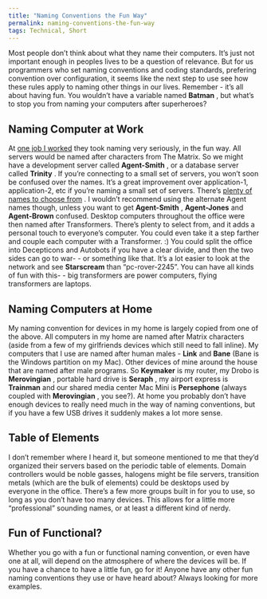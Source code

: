 ```yaml
---
title: "Naming Conventions the Fun Way"
permalink: naming-conventions-the-fun-way
tags: Technical, Short
---
```


Most people don’t think about what they name their computers. It’s just not important enough in peoples lives to be a question of relevance. But for us programmers who set naming conventions and coding standards, prefering convention over configuration, it seems like the next step to use see how these rules apply to naming other things in our lives. Remember - it’s all about having fun. You wouldn’t have a variable named **Batman** , but what’s to stop you from naming your computers after superheroes?

Naming Computer at Work
-----------------------

At [one job I worked](http://www.fceco.com) they took naming very seriously, in the fun way. All servers would be named after characters from The Matrix. So we might have a development server called **Agent-Smith** , or a database server called **Trinity** . If you’re connecting to a small set of servers, you won’t soon be confused over the names. It’s a great improvement over application-1, application-2, etc if you’re naming a small set of servers. There’s [plenty of names to choose from](http://en.wikipedia.org/wiki/The_Matrix_character_names) . I wouldn’t recommend using the alternate Agent names though, unless you want to get **Agent-Smith** , **Agent-Jones** and **Agent-Brown** confused. Desktop computers throughout the office were then named after Transformers. There’s plenty to select from, and it adds a personal touch to everyone’s computer. You could even take it a step farther and couple each computer with a Transformer. :) You could split the office into Decepticons and Autobots if you have a clear divide, and then the two sides can go to war- - or something like that. It’s a lot easier to look at the network and see **Starscream** than “pc-rover-2245”. You can have all kinds of fun with this- - big transformers are power computers, flying transformers are laptops.

Naming Computers at Home
------------------------

My naming convention for devices in my home is largely copied from one of the above. All computers in my home are named after Matrix characters (aside from a few of my girlfriends devices which still need to fall inline). My computers that I use are named after human males - **Link** and **Bane** (Bane is the Windows partition on my Mac). Other devices of mine around the house that are named after male programs. So **Keymaker** is my router, my Drobo is **Merovingian** , portable hard drive is **Seraph** , my airport express is **Trainman** and our shared media center Mac Mini is **Persephone** (always coupled with **Merovingian** , you see?). At home you probably don’t have enough devices to really need much in the way of naming conventions, but if you have a few USB drives it suddenly makes a lot more sense.

Table of Elements
-----------------

I don’t remember where I heard it, but someone mentioned to me that they’d organized their servers based on the periodic table of elements. Domain controllers would be noble gasses, halogens might be file servers, transition metals (which are the bulk of elements) could be desktops used by everyone in the office. There’s a few more groups built in for you to use, so long as you don’t have too many devices. This allows for a little more “professional” sounding names, or at least a different kind of nerdy.

Fun of Functional?
------------------

Whether you go with a fun or functional naming convention, or even have one at all, will depend on the atmosphere of where the devices will be. If you have a chance to have a little fun, go for it! Anyone have any other fun naming conventions they use or have heard about? Always looking for more examples.
